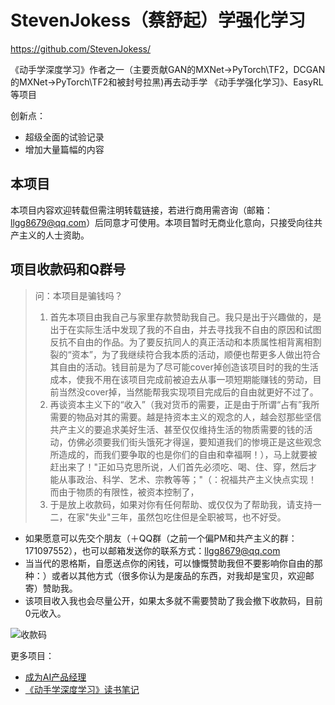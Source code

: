 

<!--
 * @version:
 * @Author:  StevenJokes https://github.com/StevenJokes
 * @Date: 2023-02-22 16:07:02
 * @LastEditors:  StevenJokess（蔡舒起） https://github.com/StevenJokess
 * @LastEditTime: 2023-04-02 18:25:41
 * @Description:
 * @TODO::
 * @Reference:
-->
# StevenJokess（蔡舒起）学强化学习

https://github.com/StevenJokess/

《动手学深度学习》作者之一（主要贡献GAN的MXNet->PyTorch\TF2，DCGAN的MXNet->PyTorch\TF2和被封号拉黑)再去动手学 《动手学强化学习》、EasyRL等项目

创新点：

- 超级全面的试验记录
- 增加大量篇幅的内容

## 本项目

本项目内容欢迎转载但需注明转载链接，若进行商用需咨询（邮箱：llgg8679@qq.com）后同意才可使用。本项目暂时无商业化意向，只接受向往共产主义的人士资助。

## 项目收款码和Q群号

>问：本项目是骗钱吗？
>
>1. 首先本项目由我自己与家里存款赞助我自己。我只是出于兴趣做的，是出于在实际生活中发现了我的不自由，并去寻找我不自由的原因和试图反抗不自由的作品。为了要反抗同人的真正活动和本质属性相背离相割裂的“资本”，为了我继续符合我本质的活动，顺便也帮更多人做出符合其自由的活动。钱目前是为了尽可能cover掉创造该项目时的我的生活成本，使我不用在该项目完成前被迫去从事一项短期能赚钱的劳动，目前当然没cover掉，当然能帮我实现项目完成后的自由就更好不过了。
>2. 再谈资本主义下的“收入”（我对货币的需要，正是由于所谓“占有”我所需要的物品对其的需要。越是持资本主义的观念的人，越会怼那些坚信共产主义的要追求美好生活、甚至仅仅维持生活的物质需要的钱的活动，仿佛必须要我们街头饿死才得逞，要知道我们的惨境正是这些观念所造成的，而我们要争取的也是你们的自由和幸福啊！），马上就要被赶出来了！"正如马克思所说，人们首先必须吃、喝、住、穿，然后才能从事政治、科学、艺术、宗教等等；"（：祝福共产主义快点实现！而由于物质的有限性，被资本控制了，
>3. 于是放上收款码，如果对你有任何帮助、或仅仅为了帮助我，请支持一二，在家"失业"三年，虽然包吃住但是全职被骂，也不好受。

- 如果愿意可以先交个朋友（＋QQ群（之前一个偏PM和共产主义的群：171097552），也可以邮箱发送你的联系方式：llgg8679@qq.com
- 当当代的恩格斯，自愿送点你的闲钱，可以慷慨赞助我但不要影响你自由的那种：）或者以其他方式（很多你认为是废品的东西，对我却是宝贝，欢迎邮寄）赞助我。
- 该项目收入我也会尽量公开，如果太多就不需要赞助了我会撤下收款码，目前0元收入。

![收款码](img/收.jpg)

更多项目：

- [成为AI产品经理](https://stevenjokess.github.io/2bPM/)
- [《动手学深度学习》读书笔记](https://github.com/StevenJokess/d2l-en-read)
